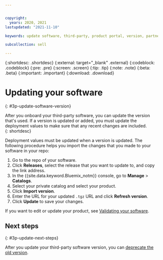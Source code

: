 ```yaml
---


copyright:
  years: 2020, 2021
lastupdated: "2021-11-10"

keywords: update software, third-party, product portal, version, partner portal, sellers, partners

subcollection: sell

---
```


{:shortdesc: .shortdesc}
{:external: target="_blank" .external}
{:codeblock: .codeblock}
{:pre: .pre}
{:screen: .screen}
{:tip: .tip}
{:note: .note}
{:beta: .beta}
{:important: .important}
{:download: .download}

# Updating your software
{: #3p-update-software-version}

After you onboard your third-party software, you can update the version that's used. If a version is updated or added, you must update the deployment values to make sure that any recent changes are included.  
{: shortdesc}

Deployment values must be updated when a version is updated. The following procedure helps you import the changes that you made to your software in your repo: 

1. Go to the repo of your software. 
1. Click **Releases**, select the release that you want to update to, and copy the link address. 
1. In the {{site.data.keyword.Bluemix_notm}} console, go to **Manage** > **Catalogs**. 
1. Select your private catalog and select your product.  
1. Click **Import version**.  
1. Enter the URL for your updated `.tgz` URL and click **Refresh version**. 
1. Click **Update** to save your changes.

If you want to edit or update your product, see [Validating your software](/docs/sell?topic=sell-sw-validate). 


## Next steps
{: #3p-update-next-steps}

After you update your third-party software version, you can [deprecate the old version](/docs/account?topic=account-dep-restore).

